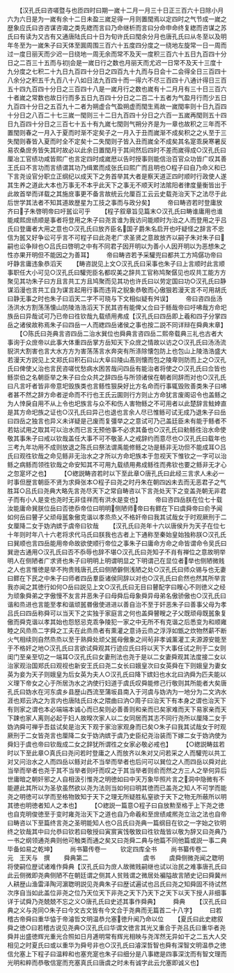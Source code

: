 <!-- { "loadSidebar": true } -->
　　【汉孔氏曰咨嗟暨与也匝四时曰期一嵗十二月一月三十日正三百六十日除小月六为六日是为一嵗有余十二日未盈三嵗足得一月则置閠焉以定四时之气节成一嵗之歴象应氏曰咨咨谋咨诹之类先緫而言曰乃命继析而言曰分命申命终复緫而咨谋之苏氏曰有读为又古有又通唐陆氏曰十日为旬许氏曰閠余分月也唐孔氏曰从冬至以及明年冬至为一嵗朱子曰天体至圎周围三百六十五度四分度之一绕地左旋常一日一周而过一度日丽天而少迟一日绕地一周无余而常不及天一度积三百六十五日九百四十分日之二百三十五而与初会是一嵗日行之数也月丽天而尤迟一日常不及天十三度十九分度之七积二十九日九百四十分日之四百九十九而与日会十二会得全日三百四十八余分之积五千九百八十八如日法九百四十而一得六不尽三百四十八通计得日三百五十四九百四十分日之三百四十八是一嵗月行之数也嵗有十二月月有三十日三百六十者嵗之常数也故日行而多五日九百四十分日之二百二十五者为气盈月行而少五日九百四十分日之五百九十二者为朔虚合气盈朔虚而閠生焉故一嵗閠率则十日九百四十分日之八百二十七三嵗一閠则三十二日九百四十分日之六百一五嵗再閠则五十四日九百四十分日之三百七十五十有九嵗七閠则气朔分齐是为一章也故积之三年而不置閠则春之一月入于夏而时渐不定矣子之一月入于丑而嵗渐不成矣积之之乆至于三失閠则春皆入夏而时全不定矣十二失閠则子皆入丑而嵗全不成矣其名寔乖戾寒暑反易农桑庻务皆失其时故必以此余日置閠月于其间然后四时不差而嵗得成○汉孔氏曰厘冶工官绩功咸皆熙广也言定四时成嵗厯以告时授事则能信治百官众功皆广叹其善王氏曰不言功而言绩谓其功乃缉累而成张氏曰熙广而且明也○程子曰自乃命义和已下言尧设官分职立正纲纪以成天下之务首举其大者是察天道正四时顺时行政使人遂其生养之道此大本也万事无不本乎此天下之事无不顺天时法隂阳者律度量衡皆出于此故首举而详载之其施庻事更不备言故统云允厘百工云云史载尧治天下之法尽于此后世学其法者不知其道故歴星为工技之事而与政分矣】
　　帝曰畴咨若时登庸放齐曰子朱啓明帝曰吁嚚讼可乎
　　【程子叙章旨见篇末○汉孔氏曰畴谁庸用也谁能咸熙庻绩顺是事者将登用之朱子曰尧言谁为我访问能顺时为治之人而登用之乎吕氏曰登庸者大用之意也○汉孔氏曰放齐臣名国子爵朱名启开也吁疑怪之辞言不忠信为嚚又好争讼可乎言不可程子曰此尧老广求圣贤之意故放齐以嗣子朱对朱子曰嗣也讼争辩也○吕氏曰啓明之中有不同君子因开明以为善小人因开明以为恶想朱之性亦果开明但不能因之为善耳】
　　帝曰畴咨若予采驩兜曰都共工方鸠僝功帝曰吁静言庸违象恭滔天
　　【畴咨説见上文○汉孔氏曰采事也朱子曰上言顺时此言顺事职任大小可见○汉孔氏曰驩兜臣名都叹美之辞共工官称鸠聚僝见也叹共工能方方聚见其功朱子曰方且言共工方且鸠聚而见其功也许氏曰以劳定国曰功○汉孔氏曰静谋滔漫也言共工自为谋言起用行事而违背之貎象恭敬而心傲狠若漫天言不可用胡氏曰静无事之时也朱子曰滔天二字不可晓与下文相似疑有舛误】
　　帝曰咨四岳汤汤洪水方割荡荡懐山防陵浩浩滔天下民其咨有能俾乂佥曰于鲧哉帝曰吁咈哉方命圯族岳曰异哉试可乃已帝曰徃钦哉九载绩用弗成【汉孔氏曰四岳即上羲和四子分掌四岳之诸侯故称焉朱子曰四岳一人而緫四岳诸侯之事也按二説不同详辩在舜典末章】
　　【○陈氏曰尧典言咨四岳二治水巽位也舜典言咨四岳二熙帝载典三礼也古者大事询于众庻帝以此事大体重四岳掌方岳知天下众庻之情故以访之○汉孔氏曰汤汤流貎洪大割害也言大水方方为害荡荡言水奔突有所涤除懐包防上也包山上陵浩浩盛大若漫天方説见上文郑氏曰积石曰山大阜曰陵山髙则懐而包之陵卑则防而上之○汉孔氏曰俾使乂治也言民咨嗟忧愁病水困苦哉问四岳有能治者将使之○汉孔氏曰佥皆也鲧崇伯之名朝臣举之朱子曰佥众共之辞四岳与所领诸侯在朝者同辞而对也○汉孔氏曰凡言吁者皆非帝意圯毁族类也言鲧性狠戾好比方名命而行事辄毁败善类朱子曰咈者甚不然之辞方命者逆命而不行也王氏云圎则行方则止方命犹言废阁诏令也盖鲧之为人悻戾自用不从上令也圯族言与众不和伤人害物鲧之不可用者以此楚辞言鮌婞直是其方命圯族之证也○汉孔氏曰异己也退也言余人尽已惟鲧可试无成乃退朱子曰岳曰四岳之独言也异义未详疑是己废而复彊举之之意试可乃己盖廷臣未有能于鲧者不若姑试用之取其可以治水而已言无预他事不必求其备也○汉孔氏曰勑鲧徃治水命使敬其事朱子曰戒以钦哉盖任大事不可不敬圣人之戒辞约而意尽也○汉孔氏曰载年也三考九年功用不成则放退之陈氏曰祭法谓禹能修鲧之功是鲧非无功但不能成耳○吕氏曰观徃钦哉之命见鲧非无治水之才所以方命圯族本于忽视天下惟钦之一字可以治鲧之病鲧而领徃钦哉之命安知其不可用九载绩用弗成鲧徃而弗钦也要之鲧非无才心之忽寔坏之也】
　　【○緫説畴咨若时以下至此章○唐孔氏曰此经三言求人未必一时事但歴言朝臣不贤为求舜张本○程子曰尧之时丹朱在朝四凶未去而无恶君子之气胜耳○吕氏曰尧典大略先言尧尽天下之常自畴咨以下言尧处天下之变盖尧朝无非君子而有小人是变也尧时无非佳祥而有洪水是变也】
　　帝曰咨四岳朕在位七十载汝能庸命巽朕位岳曰否徳忝帝位曰明明侧陋师帝曰有鳏在下曰虞舜帝曰俞予闻如何岳曰瞽子父顽母嚚象傲克谐以孝烝烝乂不格奸帝曰我其试哉女于时观厥刑于二女厘降二女于妫汭嫔于虞帝曰钦哉
　　【汉孔氏曰尧年十六以唐侯升为天子在位七十年则时年八十六老将求代马氏曰朕我也古者上下通称至秦始皇始独称朕○汉孔氏曰巽顺也言四岳能用帝命故欲使顺行帝位之事朱子曰庸命方命之命皆谓命令吴氏曰巽逊古通用○汉孔氏曰否不忝辱也辞不堪○汉孔氏曰尧知子不肖有禅位之意故明举明人在侧陋者广求贤也朱子曰明明上明谓明显之下明谓己在显位者举也侧陋微贱之人也言惟徳是举不拘贵贱唐孔氏曰侧陋僻侧浅陋之处○汉孔氏曰师众锡与也无妻曰鳏在下民之中朱子曰师者四岳羣臣诸侯同辞以对也○汉孔氏曰俞然也然其所举言我亦闻之其徳行如何○岳曰説见上文○汉孔氏曰无目曰瞽配字曰瞍心不则徳义之经为顽象舜弟之字傲慢不友言并恶朱子曰母舜后母象舜异母弟名傲骄傲也○汉孔氏曰谐和烝进也言能至孝和谐顽嚚昬傲使进进以善自治不至于奸恶朱子曰善事父母为孝吕氏曰四岳称舜可以当天下之实独于家庭言之何也盖舜瞽瞍之子父既顽母既嚚象复傲而舜克谐以孝其始也怨怒忌克乖争陵犯一家之中无所不有克谐之后悉变为和顺雍睦之风烝烝二字舜之工夫在此烝烝者有熏灌之意诗云烝之浮浮如甑之炊物然薪不断火气相续则自然烝烝以至于熟舜处顽父嚚母傲象之间茍非孝诚薰灌工夫源源安能至于不格奸之地○汉孔氏曰言欲试舜观其行迹应氏曰将以天下大事任试之刑于二女则闺门至亲至切之一端耳○汉孔氏曰女妻刑法也尧于是以二女妻舜观其法度接二女以治家观治国郑氏曰观视也新安王氏曰尧二女长曰娥皇次曰女英舜在下则娥皇为妻女英为妾为天子则娥皇为后女英为夫人○汉孔氏曰降下嫔妇也水北曰汭舜为匹夫能以义理下帝女之心于所居沩水之汭使行妇道于虞氏叹舜能修己行敬则其所能者大矣唐孔氏曰妫水在河东虞乡县歴山西流至蒲坂县南入于河虞与妫汭为一地分为二文汭水涯也郑云汭之为言内也唐陆氏曰水之隈曲曰汭○周子曰治天下有本身之谓也治天下有则家之谓也本必端端本诚心而已矣则必善善则和亲而已矣家难而天下易家亲而天下踈也家人离则必起于妇人故暌次家人以二女同居而其志不同行尧所以厘降二女于妫汭舜可禅乎吾兹试矣是治天下观于家治家观身而已矣○朱子曰我其试哉女于时观厥刑于二女皆尧言也厘降二女于妫汭嫔于虞乃史臣纪尧治装而下嫁二女于妫汭使为舜妇于虞也帝曰钦哉成二女之辞犹所谓徃之女家必敬必戒也】
　　【○緫説畴兹若时以下至此章○真氏曰尧问若时登庸之人而放齐以朱对又问若采之人而驩兜以共工对又问治水之人而四岳以鲧对此不当举而举者也后问可以巽位之人而四岳以舜对此当举而举者也尧于其不当举者则吁而叹之于其当举者则俞而然之方三人之举何异后世庸暗之朝奸邪之人自相汲引惟尧之明徳如曰中天万象毕照片言之洞中隐微有不能遯此其所以为圣欤虽然欲以尧为法则当如何曰明其徳而已盖尧之知人不可学而能尧之明徳可以学而至格物致知于天下之理无所疑胜私窒欲于天下之物无所蔽所以明其徳也明徳者知人之本也】
　　【○緫説一篇意○程子曰自放勲至格于上下尧之徳也自克明俊徳至于变时雍尧治天下之道也自乃命羲和至庻绩咸熈尧立治之法也自帝曰畴咨以下至篇终言尧之圣明能知人也○吕氏曰尧典一篇纲目在钦之一字始之钦明终之钦哉其中曰允恭曰钦若曰敬授曰寅賔寅饯敬致曰徃钦哉皆以敬为辞又曰尧典乃一书之纲领通尧典则他可触类而通之矣又曰尧舜二典与他篇不同他篇或説一事二典毕备如易之乾坤】
　　尚书纂传卷一
　　钦定四库全书
　　尚书纂传卷二　　　　　元　王天与　撰
　　舜典第二　　　　　　　　　虞书
　　虞舜侧微尧闻之聦明将使嗣位歴试诸难作舜典【汉孔氏曰为庻人故微贱嗣继也试以治民之难事唐孔氏曰此云侧微即尧典侧陋不在朝廷谓之侧其人贫贱谓之微居处褊隘故言陋史记曰舜冀州人耕歴山渔雷泽陶河濵聦明説见尧典朱子曰歴试遍试也吕氏曰尧之知舜固不待试然次序自当如此盖位非尧之位乃天位天下非尧之天下乃天下之天下以天下授人非细事详于试舜乃尧兢兢不忘之义○唐孔氏曰史述其事作舜典】
　　舜典
　　【汉孔氏曰典之义与尧同○朱子曰今文古文皆有今文合于尧典而无篇首二十八字】
　　曰若稽古帝舜曰重华恊于帝濬哲文明温恭允塞徳升闻乃命以位
　　【夏氏曰此史緫叙舜之徳○曰若稽古说见尧典○汉孔氏曰华谓文徳言其光又重合于尧吕氏曰重华者尧舜并出盛徳辉光重光合照如日月逓明常有辉光相映与尧浑然无异如干之二五大人交相见之时夏氏曰或以重华为舜号非也○汉孔氏曰濬深哲智也舜有深智文明温恭之徳信允塞上下程子曰温粹和也塞充寔也朱子曰细分是八事緫是四事深沈而有智文理而光明和粹而恭敬信寔而充塞真氏曰唐虞之时未有诚字此云允塞即诚义也】
